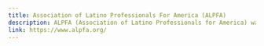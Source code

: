 ```yaml
---
title: Association of Latino Professionals For America (ALPFA)
description: ALPFA (Association of Latino Professionals for America) was the first national Latino professional association in the United States, established in Los Angeles in 1972.
link: https://www.alpfa.org/
---
```

